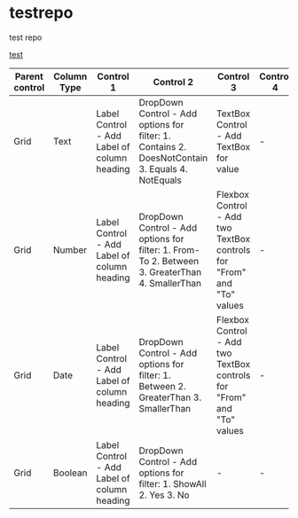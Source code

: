 # testrepo
test repo

[test](https://github.com/shamima-g/testrepo/blob/main/S6-546.sapz?raw=true)

| Parent control | Column Type | Control 1                                                   | Control 2                                                                                                                                                                                                                                                                                                                  | Control 3                                                                                              | Control 4                                                                      | Control 5 |
|----------------|-------------|----------------------------------------------------------|------------------------------------------------------------------------------------------------------------------------------------------------------------------------------------------------------------------------------------------------------------------------------------------------------------------------------|--------------------------------------------------------------------------------------------------------|--------------------------------------------------------------------------------|------------|
| Grid            | Text        | Label Control - Add Label of column heading | DropDown Control - Add options for filter: 1. Contains 2. DoesNotContain 3. Equals 4. NotEquals | TextBox Control - Add TextBox for value | -                                                                              | -          |
| Grid            | Number      | Label Control - Add Label of column heading | DropDown Control - Add options for filter: 1. From-To 2. Between 3. GreaterThan 4. SmallerThan | Flexbox Control - Add two TextBox controls for "From" and "To" values | -                                                                              | -          |
| Grid            | Date        | Label Control - Add Label of column heading | DropDown Control - Add options for filter: 1. Between 2. GreaterThan 3. SmallerThan | Flexbox Control - Add two TextBox controls for "From" and "To" values | -                                                                              | -          |
| Grid            | Boolean     | Label Control - Add Label of column heading | DropDown Control - Add options for filter: 1. ShowAll 2. Yes 3. No  | -                                                                                        | -                                                                              | -          |

